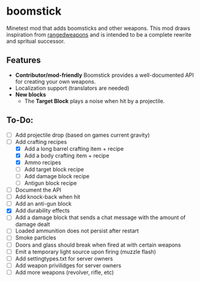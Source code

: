 # boomstick
Minetest mod that adds boomsticks and other weapons. This mod draws inspiration from [rangedweapons](https://github.com/daviddoesminetest/rangedweapons) and is intended to be a complete rewrite and spritual successor.

## Features
- **Contributor/mod-friendly** Boomstick provides a well-documented API for creating your own weapons.
- Localization support (translators are needed)
- **New blocks**
  - The **Target Block** plays a noise when hit by a projectile.

## To-Do:
- [ ] Add projectile drop (based on games current gravity)
- [ ] Add crafting recipes
  - [x] Add a long barrel crafting item + recipe
  - [x] Add a body crafting item + recipe
  - [x] Ammo recipes
  - [ ] Add target block recipe
  - [ ] Add damage block recipe
  - [ ] Antigun block recipe
- [ ] Document the API
- [ ] Add knock-back when hit
- [ ] Add an anti-gun block
- [x] Add durability effects
- [ ] Add a damage block that sends a chat message with the amount of damage dealt
- [ ] Loaded ammunition does not persist after restart
- [ ] Smoke particles
- [ ] Doors and glass should break when fired at with certain weapons
- [ ] Emit a temporary light source upon firing (muzzle flash)
- [ ] Add settingtypes.txt for server owners
- [ ] Add weapon privilidges for server owners
- [ ] Add more weapons (revolver, rifle, etc)
